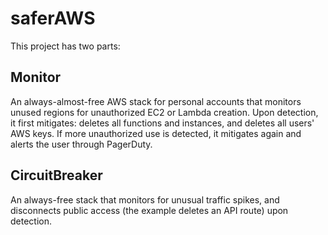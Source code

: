 # saferAWS

This project has two parts:

## Monitor
An always-almost-free AWS stack for personal accounts that monitors unused regions for unauthorized EC2 or Lambda creation. Upon detection, 
it first mitigates: deletes all functions and instances, and deletes all users' AWS keys. If more unauthorized use is
detected, it mitigates again and alerts the user through PagerDuty.

## CircuitBreaker
An always-free stack that monitors for unusual traffic spikes, and disconnects public access (the example deletes an API route) upon detection.
